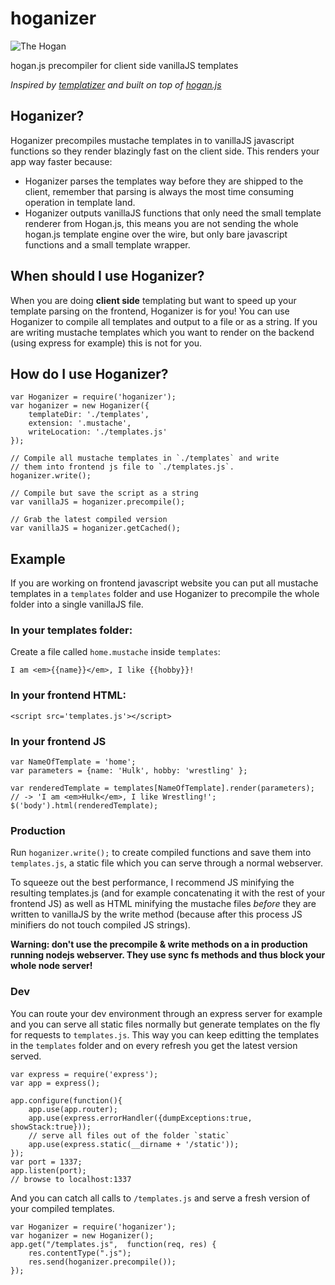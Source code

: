 hoganizer
=========

![The Hogan](http://askmike.org/stuff/hogan.jpg)

hogan.js precompiler for client side vanillaJS templates

*Inspired by [templatizer](https://github.com/HenrikJoreteg/templatizer) and built on top of [hogan.js](http://twitter.github.io/hogan.js/)*

## Hoganizer?

Hoganizer precompiles mustache templates in to vanillaJS javascript functions so they render blazingly fast on the client side. This renders your app way faster because:

- Hoganizer parses the templates way before they are shipped to the client, remember that parsing is always the most time consuming operation in template land.
- Hoganizer outputs vanillaJS functions that only need the small template renderer from Hogan.js, this means you are not sending the whole hogan.js template engine over the wire, but only bare javascript functions and a small template wrapper.

## When should I use Hoganizer?

When you are doing **client side** templating but want to speed up your template parsing on the frontend, Hoganizer is for you! You can use Hoganizer to compile all templates and output to a file or as a string. If you are writing mustache templates which you want to render on the backend (using express for example) this is not for you.

## How do I use Hoganizer?

    var Hoganizer = require('hoganizer');
    var hoganizer = new Hoganizer({
        templateDir: './templates',
        extension: '.mustache',
        writeLocation: './templates.js'
    });

    // Compile all mustache templates in `./templates` and write
    // them into frontend js file to `./templates.js`.
    hoganizer.write();

    // Compile but save the script as a string
    var vanillaJS = hoganizer.precompile();

    // Grab the latest compiled version
    var vanillaJS = hoganizer.getCached();

## Example

If you are working on frontend javascript website you can put all mustache templates in a `templates` folder and use Hoganizer to precompile the whole folder into a single vanillaJS file.

### In your templates folder:

Create a file called `home.mustache` inside `templates`:

    I am <em>{{name}}</em>, I like {{hobby}}!

### In your frontend HTML:

    <script src='templates.js'></script>

### In your frontend JS

    var NameOfTemplate = 'home';
    var parameters = {name: 'Hulk', hobby: 'wrestling' };

    var renderedTemplate = templates[NameOfTemplate].render(parameters);
    // -> 'I am <em>Hulk</em>, I like Wrestling!';
    $('body').html(renderedTemplate);

### Production

Run `hoganizer.write();` to create compiled functions and save them into `templates.js`, a static file which you can serve through a normal webserver.

To squeeze out the best performance, I recommend JS minifying the resulting templates.js (and for example concatenating it with the rest of your frontend JS) as well as HTML minifying the mustache files *before* they are written to vanillaJS by the write method (because after this process JS minifiers do not touch compiled JS strings).

**Warning: don't use the precompile & write methods on a in production running nodejs webserver. They use sync fs methods and thus block your whole node server!**

### Dev

You can route your dev environment through an express server for example and you can serve all static files normally but generate templates on the fly for requests to `templates.js`. This way you can keep editting the templates in the `templates` folder and on every refresh you get the latest version served.

    var express = require('express');
    var app = express();

    app.configure(function(){
        app.use(app.router);
        app.use(express.errorHandler({dumpExceptions:true, showStack:true}));
        // serve all files out of the folder `static`
        app.use(express.static(__dirname + '/static'));
    });
    var port = 1337;
    app.listen(port);
    // browse to localhost:1337

And you can catch all calls to `/templates.js` and serve a fresh version of your compiled templates.

    var Hoganizer = require('hoganizer');
    var hoganizer = new Hoganizer();
    app.get("/templates.js",  function(req, res) {
        res.contentType(".js");
        res.send(hoganizer.precompile());
    });